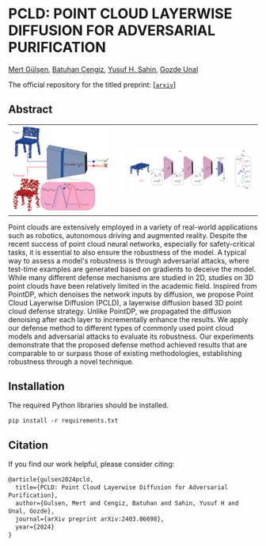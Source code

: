 # PCLD: POINT CLOUD LAYERWISE DIFFUSION FOR ADVERSARIAL PURIFICATION

[Mert Gülşen](https://github.com/qwertymert), [Batuhan Cengiz](https://batuceng.github.io/), [Yusuf H. Sahin](https://scholar.google.com.tr/citations?user=62rdgoYAAAAJ&hl), [Gozde Unal](https://gozde-unal.github.io/) <br />

The official repository for the titled preprint: [[`arxiv`](https://arxiv.org/pdf/2403.06698)]

## Abstract

<!-- <style>
    .row {
        display: flex;
    }
    
    .column {
        padding: 5px;
    }
</style>

<div class="row">
  <div class="column">
    <img src="assets/pcld-mainfig1.png" alt="fig1" style="width: 90%; height: auto; display: block;">
  </div>
  <div class="column">
    <img src="assets/pcld-mainfig2.png" alt="fig2"  style="width: 100%; height: auto; display: block;">
  </div>
</div> -->

<table>
  <tr style="border: none!important">
    <td style="border: none!important"><img src="assets/pcld-mainfig1.png" alt="fig1" width="88%" height="auto"></td>
    <td><img src="assets/pcld-mainfig2.png" alt="fig2" width="100%" height="auto"></td>
  </tr>
</table>

Point clouds are extensively employed in a variety of real-world applications such as robotics, autonomous driving and augmented reality. Despite the recent success of point cloud neural networks, especially for safety-critical tasks, it is essential to also ensure the robustness of the model. A typical way to assess a model's robustness is through adversarial attacks, where test-time examples are generated based on gradients to deceive the model. While many different defense mechanisms are studied in 2D, studies on 3D point clouds have been relatively limited in the academic field. Inspired from PointDP, which denoises the network inputs by diffusion, we propose Point Cloud Layerwise Diffusion (PCLD), a layerwise diffusion based 3D point cloud defense strategy. Unlike PointDP, we propagated the diffusion denoising after each layer to incrementally enhance the results. We apply our defense method to different types of commonly used point cloud models and adversarial attacks to evaluate its robustness. Our experiments demonstrate that the proposed defense method achieved results that are comparable to or surpass those of existing methodologies, establishing robustness through a novel technique. 

## Installation
The required Python libraries should be installed.

```
pip install -r requirements.txt
```

## Citation
If you find our work helpful, please consider citing:

```
@article{gulsen2024pcld,
  title={PCLD: Point Cloud Layerwise Diffusion for Adversarial Purification},
  author={Gulsen, Mert and Cengiz, Batuhan and Sahin, Yusuf H and Unal, Gozde},
  journal={arXiv preprint arXiv:2403.06698},
  year={2024}
}
```